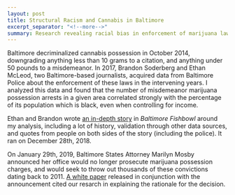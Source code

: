 ```yaml
---
layout: post
title: Structural Racism and Cannabis in Baltimore
excerpt_separator: "<!--more-->"
summary: Research revealing racial bias in enforcement of marijuana laws by Baltimore PD leads to policy changes.
--- 
```


Baltimore decriminalized cannabis possession in October 2014, downgrading anything less than 10 grams to a citation, and anything under 50 pounds to a misdemeanor. In 2017, Brandon Soderberg and Ethan McLeod, two Baltimore-based journalists, acquired data from Baltimore Police about the enforcement of these laws in the intervening years. I analyzed this data and found that the number of misdemeanor marijuana possession arrests in a given area correlated strongly with the percentage of its population which is black, even when controlling for income.

Ethan and Brandon wrote [an in-depth story](https://baltimorefishbowl.com/stories/structural-racism-and-cannabis-black-baltimoreans-still-disproportionately-arrested-for-weed-after-decriminalization/) in _Baltimore Fishbowl_ around my analysis, including a lot of history, validation through other data sources, and quotes from people on both sides of the story (including the police). It ran on December 28th, 2018.

On January 29th, 2019, Baltimore States Attorney Marilyn Mosby announced her office would no longer prosecute marijuana possession charges, and would seek to throw out thousands of these convictions dating back to 2011. [A white paper](https://www.stattorney.org/images/MARIJUANA_WHITE_PAPER_FINAL.pdf) released in conjunction with the announcement cited our resarch in explaining the rationale for the decision.